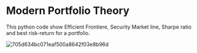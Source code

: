 # Modern Portfolio Theory

This python code show Efficient Frontiere, Security Market line, Sharpe ratio and best risk-return for a portfolio.


![705d634bc071eaf500a8642f03e8b96d](https://github.com/guccipepito/ModernPortfolio/assets/87545774/84df4104-ae62-40e0-ab9e-44d6d9afdba9)
